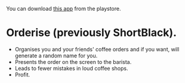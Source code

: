 You can download [this app](https://play.google.com/store/apps/details?id=com.noni.Orderise&hl=en) from the playstore.

# Orderise (previously ShortBlack).
* Organises you and your friends' coffee orders and if you want, will generate a random name for you. 
* Presents the order on the screen to the barista.
* Leads to fewer mistakes in loud coffee shops.
* Profit.
